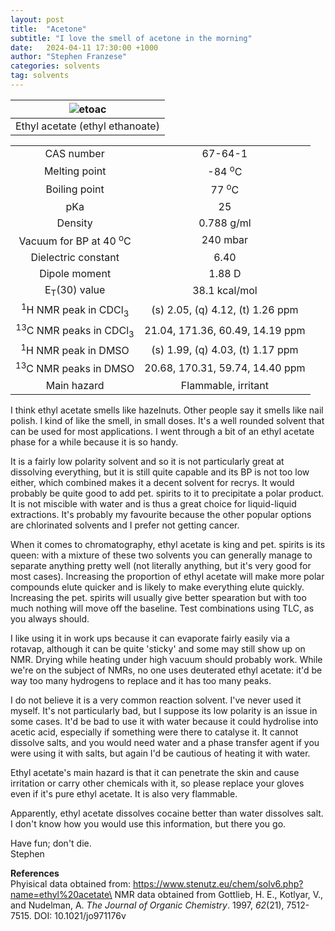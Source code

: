 ```yaml
---
layout: post
title:  "Acetone"
subtitle: "I love the smell of acetone in the morning"
date:   2024-04-11 17:30:00 +1000
author: "Stephen Franzese"
categories: solvents
tag: solvents
---
```



|![etoac](/assets/ethylacetate.png)|
|:---:|
|Ethyl acetate (ethyl ethanoate)|

|  |  |
| :----------------: | :-----------------: |
| CAS number       | 	     67-64-1 |
| Melting point |   -84 <sup>o</sup>C  |
| Boiling point | 77 <sup>o</sup>C |
|      pKa      |         25        |
|    Density    |       0.788 g/ml      |
| Vacuum for BP at 40 <sup>o</sup>C |     240 mbar     |
| Dielectric constant | 6.40 |
| Dipole moment| 1.88 D |
| E<sub>T</sub>(30) value | 38.1 kcal/mol |
| <sup>1</sup>H NMR peak in CDCl<sub>3</sub>| (s) 2.05, (q) 4.12, (t) 1.26 ppm |
| <sup>13</sup>C NMR peaks in CDCl<sub>3</sub>| 21.04, 171.36, 60.49, 14.19 ppm |
| <sup>1</sup>H NMR peak in DMSO | (s) 1.99, (q) 4.03, (t) 1.17 ppm |
| <sup>13</sup>C NMR peaks in DMSO | 20.68, 170.31, 59.74, 14.40 ppm |
| Main hazard  | Flammable, irritant |

I think ethyl acetate smells like hazelnuts. Other people say it smells like nail polish. I kind of like the smell, in small doses. It's a well rounded solvent that can be used for most applications. I went through a bit of an ethyl acetate phase for a while because it is so handy.

It is a fairly low polarity solvent and so it is not particularly great at dissolving everything, but it is still quite capable and its BP is not too low either, which combined makes it a decent solvent for recrys. It would probably be quite good to add pet. spirits to it to precipitate a polar product. It is not miscible with water and is thus a great choice for liquid-liquid extractions. It's probably my favourite because the other popular options are chlorinated solvents and I prefer not getting cancer.

When it comes to chromatography, ethyl acetate is king and pet. spirits is its queen: with a mixture of these two solvents you can generally manage to separate anything pretty well (not literally anything, but it's very good for most cases). Increasing the proportion of ethyl acetate will make more polar compounds elute quicker and is likely to make everything elute quickly. Increasing the pet. spirits will usually give better spearation but with too much nothing will move off the baseline. Test combinations using TLC, as you always should.

I like using it in work ups because it can evaporate fairly easily via a rotavap, although it can be quite 'sticky' and some may still show up on NMR. Drying while heating under high vacuum should probably work. While we're on the subject of NMRs, no one uses deuterated ethyl acetate: it'd be way too many hydrogens to replace and it has too many peaks.

I do not believe it is a very common reaction solvent. I've never used it myself. It's not particularly bad, but I suppose its low polarity is an issue in some cases. It'd be bad to use it with water because it could hydrolise into acetic acid, especially if something were there to catalyse it. It cannot dissolve salts, and you would need water and a phase transfer agent if you were using it with salts, but again I'd be cautious of heating it with water.

Ethyl acetate's main hazard is that it can penetrate the skin and cause irritation or carry other chemicals with it, so please replace your gloves even if it's pure ethyl acetate. It is also very flammable.

Apparently, ethyl acetate dissolves cocaine better than water dissolves salt. I don't know how you would use this information, but there you go.

Have fun; don't die.\
Stephen

**References**\
Phyisical data obtained from: https://www.stenutz.eu/chem/solv6.php?name=ethyl%20acetate\
NMR data obtained from Gottlieb, H. E., Kotlyar, V., and Nudelman, A. *The Journal of Organic Chemistry*. 1997, *62*(21), 7512-7515. DOI: 10.1021/jo971176v
